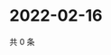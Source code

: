 # 2022-02-16

共 0 条

<!-- BEGIN WEIBO -->
<!-- 最后更新时间 Wed Feb 16 2022 12:14:44 GMT+0800 (China Standard Time) -->

<!-- END WEIBO -->
